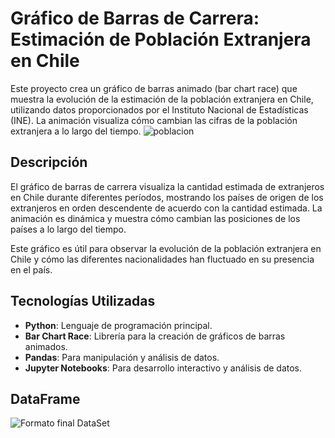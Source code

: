 # Gráfico de Barras de Carrera: Estimación de Población Extranjera en Chile

Este proyecto crea un gráfico de barras animado (bar chart race) que muestra la evolución de la estimación de la población extranjera en Chile, utilizando datos proporcionados por el Instituto Nacional de Estadísticas (INE). La animación visualiza cómo cambian las cifras de la población extranjera a lo largo del tiempo.
![poblacion](https://github.com/user-attachments/assets/97445e0c-d614-40bf-8595-d316aebebced)


## Descripción

El gráfico de barras de carrera visualiza la cantidad estimada de extranjeros en Chile durante diferentes períodos, mostrando los países de origen de los extranjeros en orden descendente de acuerdo con la cantidad estimada. La animación es dinámica y muestra cómo cambian las posiciones de los países a lo largo del tiempo.


Este gráfico es útil para observar la evolución de la población extranjera en Chile y cómo las diferentes nacionalidades han fluctuado en su presencia en el país.

## Tecnologías Utilizadas

- **Python**: Lenguaje de programación principal.
- **Bar Chart Race**: Librería para la creación de gráficos de barras animados.
- **Pandas**: Para manipulación y análisis de datos.
- **Jupyter Notebooks**: Para desarrollo interactivo y análisis de datos.


## DataFrame
![Formato final DataSet](https://github.com/user-attachments/assets/9044b556-003c-4246-88b5-b53b524f2756)

